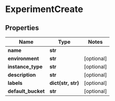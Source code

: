 # ExperimentCreate

## Properties
| Name               | Type               | Notes      |
|--------------------|--------------------|------------|
| **name**           | **str**            |            |
| **environment**    | **str**            | [optional] |
| **instance_type**  | **str**            | [optional] |
| **description**    | **str**            | [optional] |
| **labels**         | **dict(str, str)** | [optional] |
| **default_bucket** | **str**            | [optional] |
